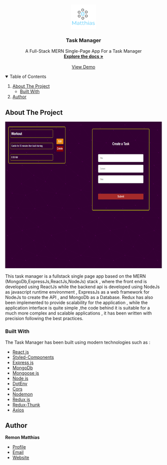 <!-- PROJECT LOGO -->
<br />
<p align="center">
  <a href="https://github.com/othneildrew/Best-README-Template">
    <img src="/logo.png" alt="Logo" width="80" height="80">
  </a>

  <h3 align="center">Task Manager </h3>

  <p align="center">
A Full-Stack MERN Single-Page App For a Task Manager    <br />
    <a href="https://github.com/RemonMatthias/Task-Manager-MERN"><strong>Explore the docs »</strong></a>
    <br />
    <br />
    <a href="https://task-manager-mern.web.app/">View Demo</a>

  </p>
</p>

<!-- TABLE OF CONTENTS -->
<details open="open">
  <summary>Table of Contents</summary>
  <ol>
    <li>
      <a href="#about-the-project">About The Project</a>
      <ul>
        <li><a href="#built-with">Built With</a></li>
      </ul>
    </li>
    <li><a href="#author">Author</a></li>
  </ol>
</details>

<!-- ABOUT THE PROJECT -->

## About The Project

<p>
    <img src="/Screenshot.png" width="850" height="472.266" />
</p>
This task manager is a fullstack single page app based on the MERN (MongoDb,ExpressJs,ReactJs,NodeJs) stack , where the front end is developed using ReactJs while the backend api is developed using NodeJs as javascript runtime environment , ExpressJs as a web framework for NodeJs to create the API , and MongoDb as a  Database. Redux has also been implemented to provide scalability for the application , while the application interface is quite simple ,the code behind it is suitable for a much more complex and scalable applications , it has been written with precision following the best practices.

### Built With

The Task Manager has been built using modern technologies such as :

- [React js](https://reactjs.org/)
- [Styled-Components](https://styled-components.com/)
- [Express js](https://expressjs.com/)
- [MongoDb](https://www.mongodb.com/)
- [Mongoose js](https://mongoosejs.com/)
- [Node js](https://nodejs.org/en/)
- [DotEnv](https://www.npmjs.com/package/dotenv)
- [Cors](https://www.npmjs.com/package/cors)
- [Nodemon](https://www.npmjs.com/package/nodemon)
- [Redux js](https://redux.js.org/)
- [Redux-Thunk](https://www.npmjs.com/package/redux-thunk)
- [Axios](https://www.npmjs.com/package/axios)

## Author

**Remon Matthias**

- [Profile](https://github.com/RemonMatthias)
- [Email](remonmatthias.business@gmail.com)
- [Website](https://remon-matthias.github.io/)
